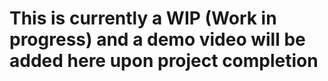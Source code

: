 # This is currently a WIP (Work in progress) and a demo video will be added here upon project completion
